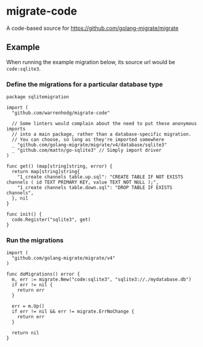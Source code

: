 # migrate-code

A code-based source for https://github.com/golang-migrate/migrate

## Example

When running the example migration below, its source url would be `code:sqlite3`.
### Define the migrations for a particular database type

```
package sqlitemigration

import (
  "github.com/warrenhodg/migrate-code"

  // Some linters would complain about the need to put these anonymous imports
  // into a main package, rather than a database-specific migration.
  // You can choose, so long as they're imported somewhere
  _ "github.com/golang-migrate/migrate/v4/database/sqlite3"
  _ "github.com/mattn/go-sqlite3" // Simply import driver
)

func get() (map[string]string, error) {
  return map[string]string{
    "1_create channels table.up.sql": "CREATE TABLE IF NOT EXISTS channels ( id TEXT PRIMARY KEY, value TEXT NOT NULL );",
    "1_create channels table.down.sql": "DROP TABLE IF EXISTS channels",
  }, nil
}

func init() {
  code.Register("sqlite3", get)
}
```

### Run the migrations

```
import (
  "github.com/golang-migrate/migrate/v4"
)

func doMigrations() error {
  m, err := migrate.New("code:sqlite3", "sqlite3://./mydatabase.db")
  if err != nil {
    return err
  }

  err = m.Up()
  if err != nil && err != migrate.ErrNoChange {
    return err
  }

  return nil
}
```
